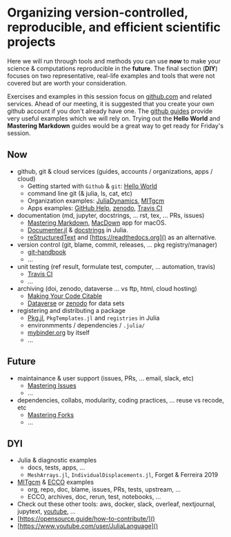 

# Organizing version-controlled, reproducible, and efficient scientific projects

Here we will run through tools and methods you can use **now** to make your science & computations reproducible in the **future**. The final section (**DIY**) focuses on two representative, real-life examples and tools that were not covered but are worth your consideration.

Exercises and examples in this session focus on [github.com](http://github.com/) and related services. Ahead of our meeting, it is suggested that you create your own github account if you don't already have one. The [github guides](https://guides.github.com) provide very useful examples which we will rely on. Trying out the **Hello World** and **Mastering Markdown** guides would be a great way to get ready for Friday's session.

## Now

- github, git & cloud services (guides, accounts / organizations, apps / cloud)
	- Getting started with `Github` & `git`: [Hello World](https://guides.github.com/activities/hello-world/)
	- command line git (& julia, ls, cat, etc)
	- Organization examples: [JuliaDynamics](https://github.com/juliadynamics), [MITgcm](https://github.com/mitgcm)
	- Apps examples: [GitHub Help](https://help.github.com/en/github/authenticating-to-github/authorizing-oauth-apps), [zenodo](https://zenodo.org), [Travis CI](https://travis-ci.org)
- documentation (md, jupyter, docstrings, ... rst, tex, ... PRs, issues)
	- [Mastering Markdown](https://guides.github.com/features/mastering-markdown/), [MacDown](https://macdown.uranusjr.com/) app for macOS.
	- [Documenter.jl](https://juliadocs.github.io/Documenter.jl/stable/) & [docstrings](https://docs.julialang.org/en/v1/manual/documentation/index.html) in Julia.
	- [reStructuredText](https://www.sphinx-doc.org/en/master/usage/restructuredtext/index.html) and [https://readthedocs.org]() as an alternative.
- version control (git, blame, commit, releases, ... pkg registry/manager)
	- [git-handbook](https://guides.github.com/introduction/git-handbook/)
	- ...
- unit testing (ref result, formulate test, computer, ... automation, travis)
	- [Travis CI](https://docs.travis-ci.com)
	- ...
- archiving (doi, zenodo, dataverse ... vs ftp, html, cloud hosting)
	- [Making Your Code Citable](https://guides.github.com/activities/citable-code/)
	- [Dataverse](https://dataverse.harvard.edu/dataverse/ECCOv4r2) or [zenodo](http://doi.org/10.5281/zenodo.3461529) for data sets
- registering and distributing a package
	- [Pkg.jl](https://julialang.github.io/Pkg.jl/v1/), `PkgTemplates.jl` and `registries` in Julia
	- environmments / dependencies / `.julia/`
	- [mybinder.org]() by itself
	- ...

## Future

- maintainance & user support (issues, PRs, ... email, slack, etc)
	- [Mastering Issues](https://guides.github.com/features/issues/)
	- ...
- dependencies, collabs, modularity, coding practices, ... reuse vs recode, etc
	- [Mastering Forks](https://guides.github.com/activities/forking/)
	- ...

## DYI

- Julia & diagnostic examples
	- docs, tests, apps, ... 
	- `MeshArrays.jl`, `IndividualDisplacements.jl`, Forget & Ferreira 2019
- [MITgcm](http://mitgcm.readthedocs.io/en/latest/?badge=latest) & [ECCO](https://eccov4.readthedocs.io/en/latest/?badge=latest) examples
	- org, repo, doc, blame, issues, PRs, tests, upstream, ...
	- ECCO, archives, doc, rerun, test, notebooks, ...
- Check out these other tools: aws, docker, slack, overleaf, nextjournal, jupytext, [youtube](https://www.youtube.com/watch?v=RDxAy_zSUvg&feature=youtu.be), ...
- [https://opensource.guide/how-to-contribute/]()
- [https://www.youtube.com/user/JuliaLanguage]()



